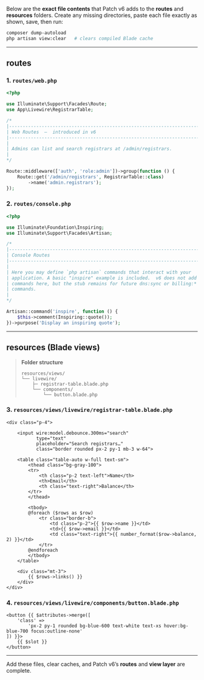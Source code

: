 Below are the **exact file contents** that Patch v6 adds to the **routes** and **resources** folders.
Create any missing directories, paste each file exactly as shown, save, then run:

```bash
composer dump-autoload
php artisan view:clear   # clears compiled Blade cache
```

---

## routes

### 1. `routes/web.php`

```php
<?php

use Illuminate\Support\Facades\Route;
use App\Livewire\RegistrarTable;

/*
|--------------------------------------------------------------------------
| Web Routes  –  introduced in v6
|--------------------------------------------------------------------------
|
| Admins can list and search registrars at /admin/registrars.
|
*/

Route::middleware(['auth', 'role:admin'])->group(function () {
    Route::get('/admin/registrars', RegistrarTable::class)
        ->name('admin.registrars');
});
```

### 2. `routes/console.php`

```php
<?php

use Illuminate\Foundation\Inspiring;
use Illuminate\Support\Facades\Artisan;

/*
|--------------------------------------------------------------------------
| Console Routes
|--------------------------------------------------------------------------
|
| Here you may define `php artisan` commands that interact with your
| application. A basic "inspire" example is included.  v6 does not add
| commands here, but the stub remains for future dns:sync or billing:*
| commands.
|
*/

Artisan::command('inspire', function () {
    $this->comment(Inspiring::quote());
})->purpose('Display an inspiring quote');
```

---

## resources  (Blade views)

> **Folder structure**
>
> ```
> resources/views/
> └── livewire/
>     ├─ registrar-table.blade.php
>     └── components/
>         └── button.blade.php
> ```

### 3. `resources/views/livewire/registrar-table.blade.php`

```blade
<div class="p-4">

    <input wire:model.debounce.300ms="search"
           type="text"
           placeholder="Search registrars…"
           class="border rounded px-2 py-1 mb-3 w-64">

    <table class="table-auto w-full text-sm">
        <thead class="bg-gray-100">
        <tr>
            <th class="p-2 text-left">Name</th>
            <th>Email</th>
            <th class="text-right">Balance</th>
        </tr>
        </thead>

        <tbody>
        @foreach ($rows as $row)
            <tr class="border-b">
                <td class="p-2">{{ $row->name }}</td>
                <td>{{ $row->email }}</td>
                <td class="text-right">{{ number_format($row->balance, 2) }}</td>
            </tr>
        @endforeach
        </tbody>
    </table>

    <div class="mt-3">
        {{ $rows->links() }}
    </div>
</div>
```

### 4. `resources/views/livewire/components/button.blade.php`

```blade
<button {{ $attributes->merge([
    'class' =>
        'px-2 py-1 rounded bg-blue-600 text-white text-xs hover:bg-blue-700 focus:outline-none'
]) }}>
    {{ $slot }}
</button>
```

---

Add these files, clear caches, and Patch v6’s **routes** and **view layer** are complete.
